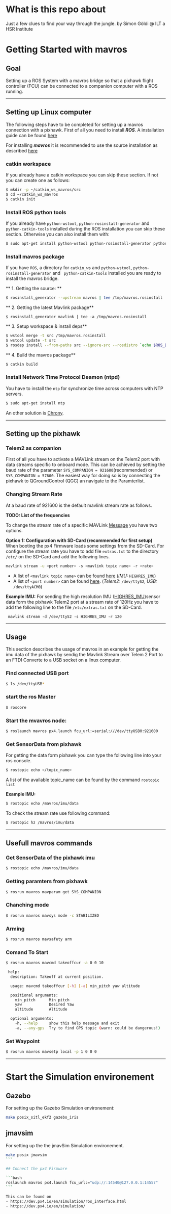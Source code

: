 # What is this repo about
Just a few clues to find your way through the jungle.
by Simon Göldi @ ILT a HSR Institute


# Getting Started with mavros

## Goal
Setting up a ROS System with a mavros bridge so that a pixhawk flight controller (FCU) can be connected to a companion computer with a ROS running.

---
## Setting up Linux computer
The following steps have to be completed for setting up a mavros connection with a pixhawk. First of all you need to install ***ROS***. A installation guide can be found [here](http://wiki.ros.org/kinetic/Installation/Ubuntu)

For installing ***mavros*** it is recommended to use the source installation as described [here](https://dev.px4.io/en/ros/mavros_installation.html)

### catkin workspace
If you already have a catkin workspace you can skip these section.
If not you can create one as follows:

```bash
$ mkdir -p ~/catkin_ws_mavros/src
$ cd ~/catkin_ws_mavros
$ catkin init
```
### Install ROS python tools
If you already have `python-wstool`, `python-rosinstall-generator` and ` python-catkin-tools` installed during the ROS installation you can skip these section. Otherwise you can also install them with:

```bash
$ sudo apt-get install python-wstool python-rosinstall-generator python-catkin-tools
```

### Install mavros package
If you have `ROS`, a directory for `catkin_ws` and `python-wstool`, `python-rosinstall-generator` and ` python-catkin-tools` installed you are ready to install the mavros bridge.

** 1. Getting the source: **

```bash
$ rosinstall_generator --upstream mavros | tee /tmp/mavros.rosinstall
```

** 2. Getting the latest Mavlink package**
```
$ rosinstall_generator mavlink | tee -a /tmp/mavros.rosinstall
```

** 3. Setup workspace & install deps**
```bash
$ wstool merge -t src /tmp/mavros.rosinstall
$ wstool update -t src
$ rosdep install --from-paths src --ignore-src --rosdistro `echo $ROS_DISTRO` -y
```

** 4. Build the mavros package**
```bash
$ catkin build
```

### Install Network Time Protocol Deamon (ntpd)
You have to install the `ntp` for synchronize time across computers with NTP servers.

```bash
$ sudo apt-get install ntp  
```

An other solution is [Chrony](https://chrony.tuxfamily.org/).  

---
## Setting up the pixhawk

### Telem2 as companion
First of all you have to activate a MAVLink stream on the Telem2 port with data streams specific to onboard mode. This can be achieved by setting the baud rate of the parameter `SYS_COMPANION = 921600`(recommended) or `SYS_COMPANION = 57600`. The easiest way for doing so is by connecting the pixhawk to QGroundControl (QGC) an navigate to the Paramterlist.


### Changing Stream Rate
At a baud rate of 921600 is the default mavlink stream rate as follows.

**TODO: List of the frequencies**

To change the stream rate of a specific MAVLink [Message](http://mavlink.org/messages/) you have two options.

**Option 1: Configuration with SD-Card (recommended for first setup)**
When booting the px4 Firmware loads some settings from the SD-Card. For configure the stream rate you have to add file `extras.txt` to the directory `/etc/` on the SD-Card and add the following lines.

```bash
mavlink stream -u <port number> -s <mavlink topic name> -r <rate>
```
- A list of `<mavlink topic name>` can be found [here](http://mavlink.org/messages/common/#HEARTBEAT) (*IMU:* `HIGHRES_IMU`)
- A list of `<port number>` can be found [here](). (*Telem2:* `/dev/ttyS2`, *USB:* `/dev/ttyACM0`)

**Example IMU:** For sending the high resolution IMU ([HIGHRES_IMU](http://mavlink.org/messages/common#HIGHRES_IMU))sensor data form the pixhawk Telem2 port at a stream rate of 120Hz you have to add the following line to the file `/etc/extras.txt` on the SD-Card.
```
 mavlink stream -d /dev/ttyS2 -s HIGHRES_IMU -r 120
```

---

## Usage
This section describes the usage of mavros in an example for getting the imu data of the pixhawk by sendig the Mavlink Stream over Telem 2 Port to an FTDI Converte to a USB socket on a linux computer.

### Find connected USB port
```bash
$ ls /dev/ttyUSB*
```

### start the ros Master
```bash
$ roscore
```
### Start the mvavros node:
```bash
$ roslaunch mavros px4.launch fcu_url:=serial:///dev/ttyUSB0:921600
```
### Get SensorData from pixhawk
For getting the data form pixhawk you can type the following line into your ros console.
```bash
$ rostopic echo </topic_name>
```
A list of the available topic_name can be found by the command `rostopic list`

**Example IMU:**
```bash
$ rostopic echo /mavros/imu/data
```
To check the stream rate use following command:
```bash
$ rostopic hz /mavros/imu/data
```


---
## Usefull mavros commands
### Get SensorData of the pixhawk imu
```bash
$ rostopic echo /mavros/imu/data
```
### Getting paramters from pixhawk
```bash
$ rosrun mavros mavparam get SYS_COMPANION
```
### Chanching mode
```bash
$ rosrun mavros mavsys mode -c STABILIZED
```
### Arming
```bash
$ rosrun mavros mavsafety arm
```
### Comand To Start
```bash
$ rosrun mavros mavcmd takeoffcur -a 0 0 10
 ```

 ```bash
  help:
   description: Takeoff at current position.

   usage: mavcmd takeoffcur [-h] [-a] min_pitch yaw altitude

   positional arguments:
     min_pitch      Min pitch
     yaw            Desired Yaw
     altitude       Altitude

   optional arguments:
     -h, --help     show this help message and exit
     -a, --any-gps  Try to find GPS topic (warn: could be dangerous!)
  ```

### Set Waypoint
```bash
$ rosrun mavros mavsetp local -p 1 0 0 0
```

---

# Start the Simulation environement
## Gazebo
For setting up the Gazebo Simulation environement:
```bash
make posix_sitl_ekf2 gazebo_iris
```

## jmavsim
For setting up the the jmavSim Simulation environement.

````bash
make posix jmavsim
```

## Connect the px4 Firmware

```bash
roslaunch mavros px4.launch fcu_url:="udp://:14540@127.0.0.1:14557"
```

This can be found on 
- https://dev.px4.io/en/simulation/ros_interface.html
- https://dev.px4.io/en/simulation/




